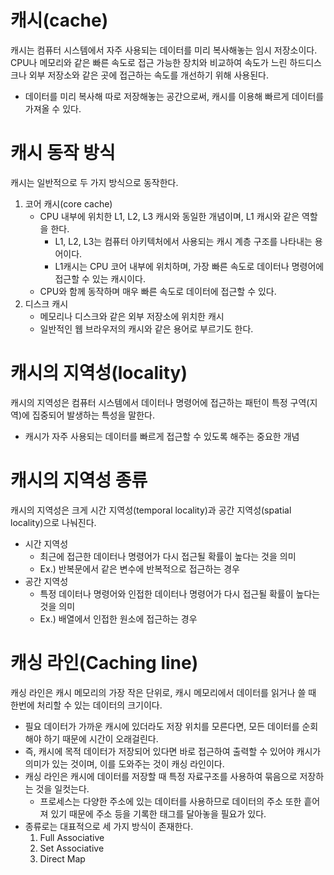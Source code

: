 # 캐시(cache)
캐시는 컴퓨터 시스템에서 자주 사용되는 데이터를 미리 복사해놓는 임시 저장소이다. CPU나 메모리와 같은 빠른 속도로 접근 가능한 장치와 비교하여 속도가 느린 하드디스크나 외부 저장소와 같은 곳에 접근하는 속도를 개선하기 위해 사용된다.
* 데이터를 미리 복사해 따로 저장해놓는 공간으로써, 캐시를 이용해 빠르게 데이터를 가져올 수 있다.

# 캐시 동작 방식
캐시는 일반적으로 두 가지 방식으로 동작한다.
1. 코어 캐시(core cache)
    * CPU 내부에 위치한 L1, L2, L3 캐시와 동일한 개념이며, L1 캐시와 같은 역할을 한다.
        * L1, L2, L3는 컴퓨터 아키텍처에서 사용되는 캐시 계층 구조를 나타내는 용어이다.
        * L1캐시는 CPU 코어 내부에 위치하며, 가장 빠른 속도로 데이터나 명령어에 접근할 수 있는 캐시이다.
    * CPU와 함께 동작하며 매우 빠른 속도로 데이터에 접근할 수 있다.
2. 디스크 캐시
    * 메모리나 디스크와 같은 외부 저장소에 위치한 캐시
    * 일반적인 웹 브라우저의 캐시와 같은 용어로 부르기도 한다. 

# 캐시의 지역성(locality)
캐시의 지역성은 컴퓨터 시스템에서 데이터나 명령어에 접근하는 패턴이 특정 구역(지역)에 집중되어 발생하는 특성을 말한다. 
* 캐시가 자주 사용되는 데이터를 빠르게 접근할 수 있도록 해주는 중요한 개념

# 캐시의 지역성 종류
캐시의 지역성은 크게 시간 지역성(temporal locality)과 공간 지역성(spatial locality)으로 나눠진다.
* 시간 지역성 
    *  최근에 접근한 데이터나 명령어가 다시 접근될 확률이 높다는 것을 의미
    * Ex.) 반복문에서 같은 변수에 반복적으로 접근하는 경우
* 공간 지역성
    * 특정 데이터나 명령어와 인접한 데이터나 명령어가 다시 접근될 확률이 높다는 것을 의미
    * Ex.) 배열에서 인접한 원소에 접근하는 경우

# 캐싱 라인(Caching line)
캐싱 라인은 캐시 메모리의 가장 작은 단위로, 캐시 메모리에서 데이터를 읽거나 쓸 때 한번에 처리할 수 있는 데이터의 크기이다.
* 필요 데이터가 가까운 캐시에 있더라도 저장 위치를 모른다면, 모든 데이터를 순회해야 하기 때문에 시간이 오래걸린다.
* 즉, 캐시에 목적 데이터가 저장되어 있다면 바로 접근하여 출력할 수 있어야 캐시가 의미가 있는 것이며, 이를 도와주는 것이 캐싱 라인이다.
* 캐싱 라인은 캐시에 데이터를 저장할 때 특정 자료구조를 사용하여 묶음으로 저장하는 것을 일컷는다.
    * 프로세스는 다양한 주소에 있는 데이터를 사용하므로 데이터의 주소 또한 흩어져 있기 때문에 주소 등을 기록한 태그를 달아놓을 필요가 있다.
* 종류로는 대표적으로 세 가지 방식이 존재한다.
    1. Full Associative
    2. Set Associative
    3. Direct Map
